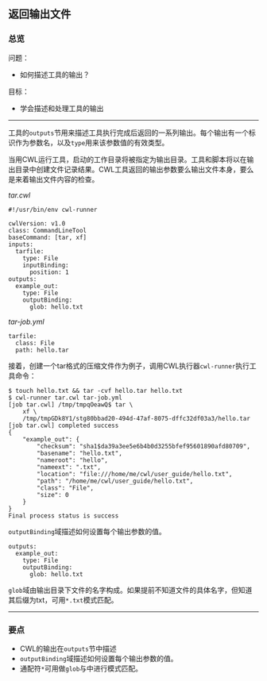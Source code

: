 ## 返回输出文件

### 总览

问题：

* 如何描述工具的输出？

目标：

* 学会描述和处理工具的输出

-----

工具的`outputs`节用来描述工具执行完成后返回的一系列输出。每个输出有一个标识作为参数名，以及`type`用来该参数值的有效类型。

当用CWL运行工具，启动的工作目录将被指定为输出目录。工具和脚本将以在输出目录中创建文件记录结果。CWL工具返回的输出参数要么输出文件本身，要么是来着输出文件内容的检查。

*tar.cwl*

~~~
#!/usr/bin/env cwl-runner

cwlVersion: v1.0
class: CommandLineTool
baseCommand: [tar, xf]
inputs:
  tarfile:
    type: File
    inputBinding:
      position: 1
outputs:
  example_out:
    type: File
    outputBinding:
      glob: hello.txt
~~~

*tar-job.yml*

~~~
tarfile:
  class: File
  path: hello.tar
~~~

接着，创建一个tar格式的压缩文件作为例子，调用CWL执行器`cwl-runner`执行工具命令：

~~~
$ touch hello.txt && tar -cvf hello.tar hello.txt
$ cwl-runner tar.cwl tar-job.yml
[job tar.cwl] /tmp/tmpqOeawQ$ tar \
    xf \
    /tmp/tmpGDk8Y1/stg80bbad20-494d-47af-8075-dffc32df03a3/hello.tar
[job tar.cwl] completed success
{
    "example_out": {
        "checksum": "sha1$da39a3ee5e6b4b0d3255bfef95601890afd80709",
        "basename": "hello.txt",
        "nameroot": "hello",
        "nameext": ".txt",
        "location": "file:///home/me/cwl/user_guide/hello.txt",
        "path": "/home/me/cwl/user_guide/hello.txt",
        "class": "File",
        "size": 0
    }
}
Final process status is success
~~~

`outputBinding`域描述如何设置每个输出参数的值。

~~~
outputs:
  example_out:
    type: File
    outputBinding:
      glob: hello.txt
~~~

`glob`域由输出目录下文件的名字构成。如果提前不知道文件的具体名字，但知道其后缀为txt，可用`*.txt`模式匹配。

-----

### 要点

* CWL的输出在`outputs`节中描述
* `outputBinding`域描述如何设置每个输出参数的值。
* 通配符`*`可用做`glob`与中进行模式匹配。
